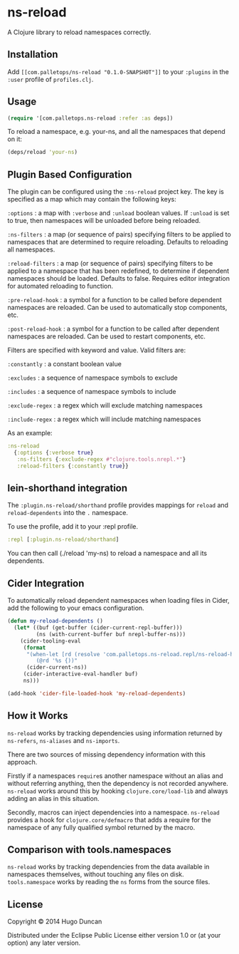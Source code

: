 # ns-reload

A Clojure library to reload namespaces correctly.

## Installation

Add `[[com.palletops/ns-reload "0.1.0-SNAPSHOT"]]` to your
`:plugins` in the `:user` profile of `profiles.clj`.

## Usage

```clj
(require '[com.palletops.ns-reload :refer :as deps])
```

To reload a namespace, e.g. your-ns, and all the namespaces that depend on it:

```clj
(deps/reload 'your-ns)
```


## Plugin Based Configuration

The plugin can be configured using the `:ns-reload` project key.
The key is specified as a map which may contain the following keys:

`:options`
: a map with `:verbose` and `:unload` boolean values.  If `:unload` is
  set to true, then namespaces will be unloaded before being reloaded.

`:ns-filters`
: a map (or sequence of pairs) specifying filters to be applied to
  namespaces that are determined to require reloading.  Defaults to
  reloading all namespaces.

`:reload-filters`
: a map (or sequence of pairs) specifying filters to be applied to a
  namespace that has been redefined, to determine if dependent
  namespaces should be loaded.  Defaults to false.  Requires editor
  integration for automated reloading to function.

`:pre-reload-hook`
: a symbol for a function to be called before dependent namespaces are
  reloaded.  Can be used to automatically stop components, etc.

`:post-reload-hook`
: a symbol for a function to be called after dependent namespaces are
  reloaded. Can be used to restart components, etc.

Filters are specified with keyword and value.  Valid filters are:

`:constantly`
: a constant boolean value

`:excludes`
: a sequence of namespace symbols to exclude

`:includes`
: a sequence of namespace symbols to include

`:exclude-regex`
: a regex which will exclude matching namespaces

`:include-regex`
: a regex which will include matching namespaces

As an example:

```clj
:ns-reload
  {:options {:verbose true}
   :ns-filters {:exclude-regex #"clojure.tools.nrepl.*"}
   :reload-filters {:constantly true}}
```

## lein-shorthand integration

The `:plugin.ns-reload/shorthand` profile provides mappings for
`reload` and `reload-dependents` into the `.` namespace.

To use the profile, add it to your :repl profile.

```clj
:repl [:plugin.ns-reload/shorthand]
```

You can then call (./reload 'my-ns) to reload a namespace and all its
dependents.

## Cider Integration

To automatically reload dependent namespaces when loading files in
Cider, add the following to your emacs configuration.

```lisp
(defun my-reload-dependents ()
  (let* ((buf (get-buffer (cider-current-repl-buffer)))
         (ns (with-current-buffer buf nrepl-buffer-ns)))
    (cider-tooling-eval
     (format
      "(when-let [rd (resolve 'com.palletops.ns-reload.repl/ns-reload-hook)]
         (@rd '%s {))"
      (cider-current-ns))
     (cider-interactive-eval-handler buf)
     ns)))

(add-hook 'cider-file-loaded-hook 'my-reload-dependents)
```

## How it Works

`ns-reload` works by tracking dependencies using information
returned by `ns-refers`, `ns-aliases` and `ns-imports`.

There are two sources of missing dependency information with this approach.

Firstly if a namespaces `require`s another namespace without an alias
and without referring anything, then the dependency is not recorded
anywhere.  `ns-reload` works around this by hooking
`clojure.core/load-lib` and always adding an alias in this situation.

Secondly, macros can inject dependencies into a namespace.
`ns-reload` provides a hook for `clojure.core/defmacro` that
adds a require for the namespace of any fully qualified symbol
returned by the macro.

## Comparison with tools.namespaces

`ns-reload` works by tracking dependencies from the data
available in namespaces themselves, without touching any files on
disk.  `tools.namespace` works by reading the `ns` forms from the
source files.


## License

Copyright © 2014 Hugo Duncan

Distributed under the Eclipse Public License either version 1.0 or (at
your option) any later version.
